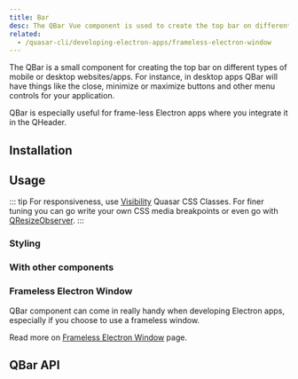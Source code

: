 ```yaml
---
title: Bar
desc: The QBar Vue component is used to create the top bar on different platforms.
related:
  - /quasar-cli/developing-electron-apps/frameless-electron-window
---
```


The QBar is a small component for creating the top bar on different types of mobile or desktop websites/apps. For instance, in desktop apps QBar will have things like the close, minimize or maximize buttons and other menu controls for your application.

QBar is especially useful for frame-less Electron apps where you integrate it in the QHeader.

## Installation
<doc-installation components="QBar" />

## Usage

::: tip
For responsiveness, use [Visibility](/style/visibility#Window-Width-Related) Quasar CSS Classes. For finer tuning you can go write your own CSS media breakpoints or even go with [QResizeObserver](/vue-components/resize-observer).
:::

### Styling

<doc-example title="MacOS style" file="QBar/MacOS" />

<doc-example title="Windows style" file="QBar/Windows" />

<doc-example title="iOS style" file="QBar/iOS" />

<doc-example title="Android style" file="QBar/Android" />

### With other components

<doc-example title="QMenu" file="QBar/Menu" />

<doc-example title="QDialog" file="QBar/Dialog" />

<doc-example title="QHeader with QToolbar" file="QBar/Header" />

### Frameless Electron Window
QBar component can come in really handy when developing Electron apps, especially if you choose to use a frameless window.

Read more on [Frameless Electron Window](/quasar-cli/developing-electron-apps/frameless-electron-window) page.

## QBar API
<doc-api file="QBar" />
